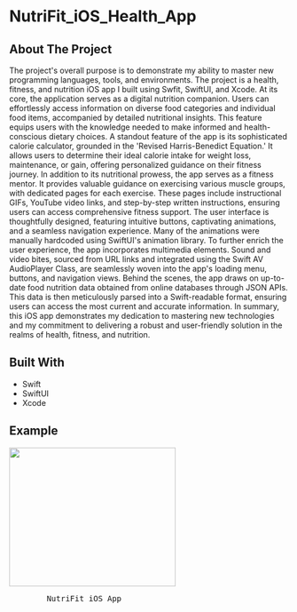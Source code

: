# NutriFit_iOS_Health_App

## About The Project

The project's overall purpose is to demonstrate my ability to master new programming languages, tools, and environments. The project is a health, fitness, and nutrition iOS app I built using Swfit, SwiftUI, and Xcode. At its core, the application serves as a digital nutrition companion. Users can effortlessly access information on diverse food categories and individual food items, accompanied by detailed nutritional insights. This feature equips users with the knowledge needed to make informed and health-conscious dietary choices. A standout feature of the app is its sophisticated calorie calculator, grounded in the 'Revised Harris-Benedict Equation.' It allows users to determine their ideal calorie intake for weight loss, maintenance, or gain, offering personalized guidance on their fitness journey. In addition to its nutritional prowess, the app serves as a fitness mentor. It provides valuable guidance on exercising various muscle groups, with dedicated pages for each exercise. These pages include instructional GIFs, YouTube video links, and step-by-step written instructions, ensuring users can access comprehensive fitness support. The user interface is thoughtfully designed, featuring intuitive buttons, captivating animations, and a seamless navigation experience. Many of the animations were manually hardcoded using SwiftUI's animation library. To further enrich the user experience, the app incorporates multimedia elements. Sound and video bites, sourced from URL links and integrated using the Swift AV AudioPlayer Class, are seamlessly woven into the app's loading menu, buttons, and navigation views. Behind the scenes, the app draws on up-to-date food nutrition data obtained from online databases through JSON APIs. This data is then meticulously parsed into a Swift-readable format, ensuring users can access the most current and accurate information. In summary, this iOS app demonstrates my dedication to mastering new technologies and my commitment to delivering a robust and user-friendly solution in the realms of health, fitness, and nutrition.

## Built With

* Swift
* SwiftUI
* Xcode
  
## Example
<p float="left">
  <img src="https://github.com/zzachari23/zzachari23/blob/main/NutriFit.gif" width="300" height = "250"/>
</p>
<pre>        NutriFit iOS App                     </pre>


